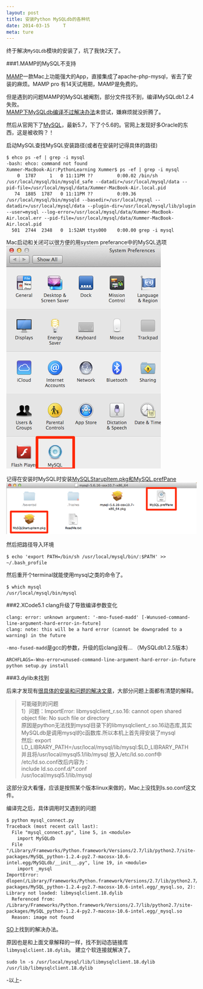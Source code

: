 ```yaml
---
layout: post
title: 安装Python MySQLdb的各种坑
date: 2014-03-15     T
meta: ture
---
```


终于解决`MySQLdb`模块的安装了，坑了我快2天了。

###1.MAMP的MySQL不支持

[MAMP](http://www.mamp.info/)一款Mac上功能强大的App，直接集成了apache-php-mysql，省去了安装的麻烦。MAMP pro 有14天试用期，MAMP是免费的。  

但是遇到的问题MAMP的MySQL被阉割，部分文件找不到，编译MySQLdb1.2.4失败。  
[MAMP下MySQLdb编译不过解决办法](http://dreamconception.com/tech/how-to-install-mysqldb-mysql-python-on-mamp/)未尝试，嫌麻烦就没折腾了。

然后从官网下了[MySQL](http://dev.mysql.com/downloads/mysql/5.6.html)，最新5.7，下了个5.6的。官网上发现好多Oracle的东西，这是被收购？！

启动MySQL查找MySQL安装路径(或者在安装时记得具体的路径)

```
$ ehco ps -ef | grep -i mysql
-bash: ehco: command not found
Xummer-MacBook-Air:PythonLearning Xummer$ ps -ef | grep -i mysql
    0  1787     1   0 11:11PM ??         0:00.02 /bin/sh /usr/local/mysql/bin/mysqld_safe --datadir=/usr/local/mysql/data --pid-file=/usr/local/mysql/data/Xummer-MacBook-Air.local.pid
   74  1885  1787   0 11:11PM ??         0:09.36 /usr/local/mysql/bin/mysqld --basedir=/usr/local/mysql --datadir=/usr/local/mysql/data --plugin-dir=/usr/local/mysql/lib/plugin --user=mysql --log-error=/usr/local/mysql/data/Xummer-MacBook-Air.local.err --pid-file=/usr/local/mysql/data/Xummer-MacBook-Air.local.pid
  501  2744  2348   0  1:52AM ttys000    0:00.00 grep -i mysql
```
Mac启动和关闭可以很方便的用system preferance中的MySQL选项
![](../images/blog-images/2014-03-15/system_preference.png)

记得在安装时MySQL时安装[MySQLStarupItem.pkg和MySQL.prefPane](http://dev.mysql.com/doc/refman/5.1/en/macosx-installation-prefpane.html)
![](../images/blog-images/2014-03-15/mysql_setup.png)

然后把路径导入环境

```
$ echo 'export PATH=/bin/sh /usr/local/mysql/bin/:$PATH' >> ~/.bash_profile
```
然后重开个terminal就能使用mysql之类的命令了。

```
$ which mysql
/usr/local/mysql/bin/mysql
```

###2.XCode5.1 clang升级了导致编译参数变化
```
clang: error: unknown argument: '-mno-fused-madd' [-Wunused-command-line-argument-hard-error-in-future]
clang: note: this will be a hard error (cannot be downgraded to a warning) in the future
```
`-mno-fused-madd`是gcc的参数，升级的后clang没有... （MySQLdb1.2.5版本）

```
ARCHFLAGS=-Wno-error=unused-command-line-argument-hard-error-in-future python setup.py install
```

###3.dylib未找到

后来才发现有[很具体的安装和问题的解决文章](http://blog.chinaunix.net/uid-8487640-id-3183185.html)，大部分问题上面都有清楚的解释。

>可能碰到的问题  
1）问题：ImportError: libmysqlclient_r.so.16: cannot open shared object file: No such file or directory  
原因是python无法找到mysql目录下的libmysqlclient_r.so.16动态库,其实MySQLdb是调用mysql的c函数库.所以本机上首先得安装了mysql  
然后: export LD_LIBRARY_PATH=/usr/local/mysql/lib/mysql:$LD_LIBRARY_PATH  
并且将/usr/local/mysql5.1/lib/mysql 放入/etc/ld.so.conf中  
/etc/ld.so.conf改后内容为：  
include ld.so.conf.d/*.conf  
/usr/local/mysql5.1/lib/mysql

这部分没大看懂，应该是按照某个版本linux来做的，Mac上没找到ls.so.conf这文件。

编译完之后，具体调用时又遇到的问题

```
$ python mysql_connect.py 
Traceback (most recent call last):
  File "mysql_connect.py", line 5, in <module>
    import MySQLdb
  File "/Library/Frameworks/Python.framework/Versions/2.7/lib/python2.7/site-packages/MySQL_python-1.2.4-py2.7-macosx-10.6-intel.egg/MySQLdb/__init__.py", line 19, in <module>
    import _mysql
ImportError: dlopen(/Library/Frameworks/Python.framework/Versions/2.7/lib/python2.7/site-packages/MySQL_python-1.2.4-py2.7-macosx-10.6-intel.egg/_mysql.so, 2): Library not loaded: libmysqlclient.18.dylib
  Referenced from: /Library/Frameworks/Python.framework/Versions/2.7/lib/python2.7/site-packages/MySQL_python-1.2.4-py2.7-macosx-10.6-intel.egg/_mysql.so
  Reason: image not found
```

[SO](http://stackoverflow.com/questions/6383310/python-mysqldb-library-not-loaded-libmysqlclient-18-dylib)上找到的解决办法。

原因也是和上面文章解释的一样，找不到动态链接库 `libmysqlclient.18.dylib`。
建立个软连接就解决了。

```
sudo ln -s /usr/local/mysql/lib/libmysqlclient.18.dylib /usr/lib/libmysqlclient.18.dylib
```

-以上-
